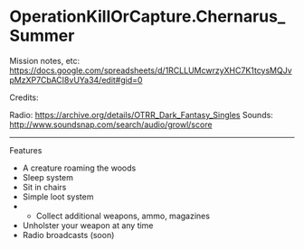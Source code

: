 # OperationKillOrCapture.Chernarus_Summer

Mission notes, etc:
https://docs.google.com/spreadsheets/d/1RCLLUMcwrzyXHC7K1tcysMQJvpMzXP7CbACI8vUYa34/edit#gid=0

Credits:

Radio: https://archive.org/details/OTRR_Dark_Fantasy_Singles
Sounds: http://www.soundsnap.com/search/audio/growl/score


----

Features

* A creature roaming the woods
* Sleep system
* Sit in chairs
* Simple loot system
*    * Collect additional weapons, ammo, magazines
* Unholster your weapon at any time
* Radio broadcasts (soon)
